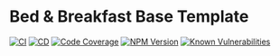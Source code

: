 # Bed & Breakfast Base Template

[![CI](https://github.com/bed-and-breakfast/templates-base/actions/workflows/CI.yml/badge.svg)](https://github.com/templates-base/actions/workflows/CI.yml)
[![CD](https://github.com/bed-and-breakfast/templates-base/actions/workflows/CD.yml/badge.svg)](https://github.com/templates-base/actions/workflows/CD.yml)
[![Code Coverage](https://codecov.io/gh/bed-and-breakfast/templates-base/branch/develop/graph/badge.svg)](https://codecov.io/gh/bed-and-breakfast/templates-base)
[![NPM Version](https://img.shields.io/npm/v/@bed-and-breakfast/templates-base)](https://www.npmjs.com/package/@bed-and-breakfast/templates-base)
[![Known Vulnerabilities](https://snyk.io/test/github/bed-and-breakfast/templates-base/badge.svg?targetFile=package.json)](https://snyk.io/test/github/bed-and-breakfast/templates-base?targetFile=package.json)
